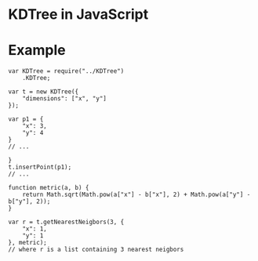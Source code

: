 KDTree in JavaScript
====================

# Example

    var KDTree = require("../KDTree")
        .KDTree;

    var t = new KDTree({
        "dimensions": ["x", "y"]
    });

    var p1 = {
        "x": 3,
        "y": 4
    }
    // ...

    }
    t.insertPoint(p1);
    // ...

    function metric(a, b) {
        return Math.sqrt(Math.pow(a["x"] - b["x"], 2) + Math.pow(a["y"] - b["y"], 2));
    }

    var r = t.getNearestNeigbors(3, {
        "x": 1,
        "y": 1
    }, metric);
    // where r is a list containing 3 nearest neigbors